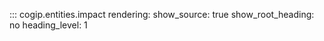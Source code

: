 ::: cogip.entities.impact
    rendering:
      show_source: true
      show_root_heading: no
      heading_level: 1
